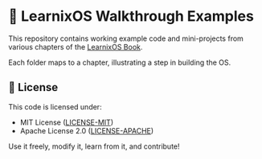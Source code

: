 # 🧪 LearnixOS Walkthrough Examples

This repository contains working example code and mini-projects from various chapters of the [LearnixOS Book](https://github.com/learnix-os/LearnixOS-Book).

Each folder maps to a chapter, illustrating a step in building the OS.

## 📜 License

This code is licensed under:

- MIT License ([LICENSE-MIT](LICENSE-MIT))
- Apache License 2.0 ([LICENSE-APACHE](LICENSE-APACHE))

Use it freely, modify it, learn from it, and contribute!
